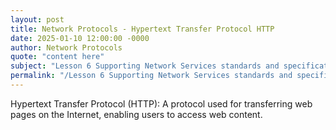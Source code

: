 ```yaml
---
layout: post
title: Network Protocols - Hypertext Transfer Protocol HTTP
date: 2025-01-10 12:00:00 -0000
author: Network Protocols
quote: "content here"
subject: "Lesson 6 Supporting Network Services standards and specifications"
permalink: "/Lesson 6 Supporting Network Services standards and specifications/Network Protocols/Network Protocols - Hypertext Transfer Protocol HTTP"
---
```


Hypertext Transfer Protocol (HTTP): A protocol used for transferring web pages on the Internet, enabling users to access web content.

